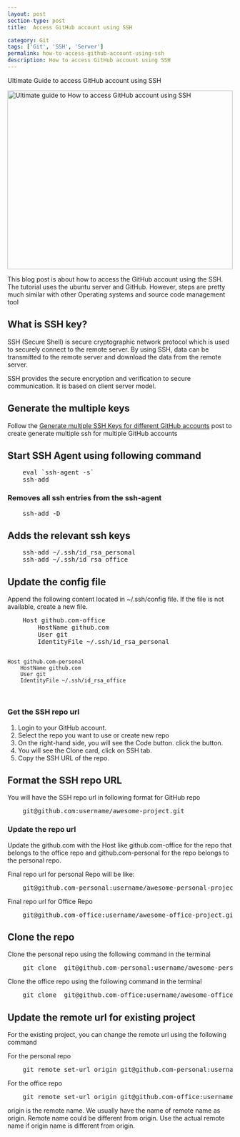 ```yaml
---
layout: post
section-type: post
title:  Access GitHub account using SSH

category: Git
tags: ['Git', 'SSH', 'Server']
permalink: how-to-access-github-account-using-ssh
description: How to access GitHub account using SSH
---
```

Ultimate Guide to access GitHub account using SSH
<!--more-->

<section>
<img
    src="{{site.baseurl}}/img/posts/github/access-github-using-ssh.png"
    class="img-thumbnail img-rounded" height="400px" width="100%"
    title="Ultimate guide to How to access GitHub account using SSH"
    alt="Ultimate guide to How to access GitHub account using SSH">
</section>

<section>
<p>
This blog post is about how to access the GitHub account using the SSH. 
The tutorial uses the ubuntu server and GitHub. However, steps are pretty much similar with other
Operating systems and source code management tool
</p>
</section> 


<section>
<h2>What is SSH key?</h2>

<p>
SSH (Secure Shell) is secure cryptographic network protocol which is used to securely connect to the remote server.
By using SSH, data can be transmitted to the remote server and download the data from the remote server.
</p>

<p>
SSH provides the secure encryption and verification to secure communication. It is based on client server model.
</p>
</section>

<section>

<h2>Generate the multiple keys</h2>
<p>Follow the
<a href="/how-to-generate-multiple-ssh-for-different-github-accounts">Generate multiple SSH Keys for different GitHub accounts</a>
post to create generate multiple ssh for multiple GitHub accounts
</p>

</section>

<section>
<h2>Start SSH Agent using  following command</h2>

<pre class="terminal">
    eval `ssh-agent -s`
    ssh-add
</pre>
</section>


<section>
<h3>Removes all ssh entries from the ssh-agent</h3>
<pre class="terminal">
    ssh-add -D
</pre>
</section>

<section>
<h2>Adds the relevant ssh keys</h2>

<pre class="terminal">
    ssh-add ~/.ssh/id_rsa_personal
    ssh-add ~/.ssh/id_rsa_office
</pre>
</section>

<section>
<h2>Update the config file </h2>
<p>Append the following content located in <span class="important">~/.ssh/config</span> file. If the file is not
available, create a new file. 
</p>
<pre class="terminal">
    Host github.com-office
        HostName github.com
        User git
        IdentityFile ~/.ssh/id_rsa_personal
    
    Host github.com-personal
        HostName github.com
        User git
        IdentityFile ~/.ssh/id_rsa_office
</pre>
</section>

<section>
<h3>Get the SSH repo url </h3>
<ol>
    <li>Login to your <span class="important">GitHub account</span>.</li>
    <li>Select the repo you want to use or create new repo</li>
    <li>On the right-hand side, you will see the <span class="important">Code</span> button. click the button.</li>
    <li>You will see the <span class="important">Clone</span> card, click on <span class="important">SSH</span> tab. </li>
    <li>Copy the SSH URL of the repo.</li>
</ol>
</section>

<section>
<h2>Format the SSH repo URL</h2>
<p>You will have the SSH repo url in following format for GitHub repo</p>

<pre class="terminal">
    git@github.com:username/awesome-project.git
</pre>
</section>

<section>
<h3>Update the repo url</h3>
<p>Update the  <span class="important">github.com</span> with the Host like
<span class="important">github.com-office</span>  for the repo that belongs to the office repo  and
<span class="important">github.com-personal</span> for the repo belongs to the personal repo.
</p>

<p>Final repo url for personal Repo will be like: </p>
<pre class="terminal">
    git@github.com-personal:username/awesome-personal-project.git
</pre>
</section>

<section>
<p>Final repo url for Office Repo</p>
<pre class="terminal">
    git@github.com-office:username/awesome-office-project.git
</pre>
</section>

<section>
<h2>Clone the repo</h2>
<p>Clone the personal repo using the following command in the terminal</p>
<pre class="terminal">
    git clone  git@github.com-personal:username/awesome-personal-project.git
</pre>
<p>Clone the office repo using the following command in the terminal</p>
<pre class="terminal">
    git clone  git@github.com-office:username/awesome-office-project.git
</pre>
</section>

<section>
<h2>Update the remote url for existing project</h2>
<p>For the existing project, you can change the remote url using the following command</p>
<p>For the personal repo </p>
<pre class="terminal">
    git remote set-url origin git@github.com-personal:username/awesome-personal-project.git
</pre>
</section>

<section>
<p>For the office repo </p>
<pre class="terminal">
    git remote set-url origin git@github.com-office:username/awesome-office-project.git
</pre>

<p>
<span class="important">origin</span> is the remote name. We usually have the name of remote name as
<span class="important">origin</span>. 
Remote name could be different from origin. Use the actual remote name if origin name is different from origin.
</p>
</section>

